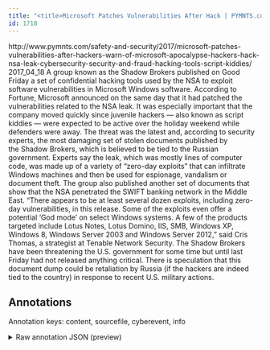 ```yaml
---
title: "<title>Microsoft Patches Vulnerabilities After Hack | PYMNTS.com</title>"
id: 1718
---
```


<title>Microsoft Patches Vulnerabilities After Hack | PYMNTS.com</title>
<source> http://www.pymnts.com/safety-and-security/2017/microsoft-patches-vulnerabilities-after-hackers-warn-of-microsoft-apocalypse-hackers-hack-nsa-leak-cybersecurity-security-and-fraud-hacking-tools-script-kiddies/ </source>
<date> 2017_04_18 </date>
<text>
A group known as the Shadow Brokers published on Good Friday a set of confidential hacking tools used by the NSA to exploit software vulnerabilities in Microsoft Windows software.
According to Fortune, Microsoft announced on the same day that it had patched the vulnerabilities related to the NSA leak. It was especially important that the company moved quickly since juvenile hackers — also known as script kiddies — were expected to be active over the holiday weekend while defenders were away.
The threat was the latest and, according to security experts, the most damaging set of stolen documents published by the Shadow Brokers, which is believed to be tied to the Russian government.
Experts say the leak, which was mostly lines of computer code, was made up of a variety of “zero-day exploits” that can infiltrate Windows machines and then be used for espionage, vandalism or document theft. The group also published another set of documents that show that the NSA penetrated the SWIFT banking network in the Middle East.
“There appears to be at least several dozen exploits, including zero-day vulnerabilities, in this release. Some of the exploits even offer a potential ‘God mode’ on select Windows systems. A few of the products targeted include Lotus Notes, Lotus Domino, IIS, SMB, Windows XP, Windows 8, Windows Server 2003 and Windows Server 2012,” said Cris Thomas, a strategist at Tenable Network Security.
The Shadow Brokers have been threatening the U.S. government for some time but until last Friday had not released anything critical. There is speculation that this document dump could be retaliation by Russia (if the hackers are indeed tied to the country) in response to recent U.S. military actions.
</text>



## Annotations

Annotation keys: content, sourcefile, cyberevent, info

<details>
<summary>Raw annotation JSON (preview)</summary>

```json
{
  "content": "A group known as the Shadow Brokers published on Good Friday a set of confidential hacking tools used by the NSA to exploit software vulnerabilities in\u00a0Microsoft\u00a0Windows software. According to Fortune, Microsoft announced on the same day that it had patched\u00a0the vulnerabilities related to the NSA leak. It was especially important that the company moved quickly since juvenile hackers \u2014 also known as script kiddies \u2014 were expected to be active over the holiday weekend while defenders were away. The threat was the latest and, according to security experts, the most damaging set of stolen documents published by the\u00a0Shadow Brokers, which is believed to be tied to the Russian government. Experts say the leak, which was mostly lines of computer code, was made up of a variety of \u201czero-day exploits\u201d that can infiltrate Windows machines and then be used for\u00a0espionage, vandalism or document theft. The group\u00a0also published another set of documents that show that the NSA penetrated the SWIFT banking network in the Middle East. \u201cThere appears to be at least several dozen exploits, including zero-day vulnerabilities, in this release. Some of the exploits even offer a potential \u2018God mode\u2019 on select Windows systems. A few of the products targeted include Lotus Notes, Lotus Domino, IIS, SMB, Windows XP, Windows 8, Windows Server 2003 and Windows Server 2012,\u201d said Cris Thomas, a strategist at Tenable Network Security. The Shadow Brokers have been threatening the U.S. government for some time but until last Friday had not released anything critical. There is speculation that this document dump could be retaliation by Russia (if the hackers are indeed tied to the country) in response to recent U.S. military actions.",
  "sourcefile": "1718.txt",
  "cyberevent": {
    "hopper": [
      {
        "index": 0,
        "relation": "Same",
        "events": [
          {
            "index": "E1",
            "type": "Vulnerability-related",
            "realis": "Actual",
            "nugget": {
              "startOffset": 212,
              "index": "T1",
              "endOffset": 221,
              "text": "announced"
            },
            "argument": [
              {
                "index": "T3",
                "text": "the same day",
                "endOffset": 237,
                "role": {
                  "type": "Time"
                },
                "startOffset": 225,
                "type": "Time"
              },
              {
                "index": "T2",
                "external_reference": {
                  "dbpediaURI": "http://dbpedia.org/resource/Microsoft",
                  "wikidataid": "Q2283"
                },
                "endOffset": 211,
                "role": {
                  "type": "Releaser"
                },
                "text": "Microsoft",
                "startOffset": 202,
                "type": "Organization"
              }
            ],
            "subtype": "PatchVulnerability"
          },
          {
            "index": "E2",
            "type": "Vulnerability-related",
            "realis": "Actual",
            "nugget": {
              "startOffset": 246,
              "index": "T4",
              "endOffset": 257,
              "text": "had patched"
            },
            "argument": [
              {
                "index": "T5",
                "external_reference": {
                  "wikidataid": "Q38"
                },
                "endOffset": 245,
                "role": {
                  "type": "Releaser"
                },
                "text": "it",
                "startOffset": 243,
                "type": "Organization"
              },
              {
                "index": "T6",
                "text": "the vulnerabilities",
                "endOffset": 277,
                "role": {
                  "type": "Vulnerability"
                },
            
```
</details>

